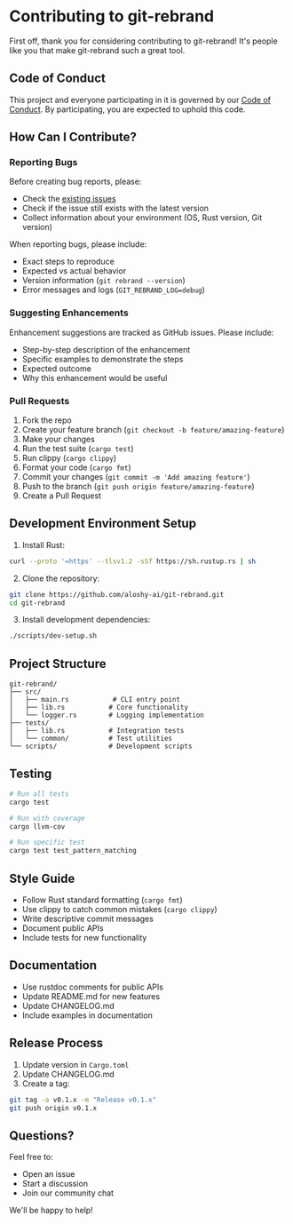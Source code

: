 # Contributing to git-rebrand

First off, thank you for considering contributing to git-rebrand! It's people like you that make git-rebrand such a great tool.

## Code of Conduct

This project and everyone participating in it is governed by our [Code of Conduct](CODE_OF_CONDUCT.md). By participating, you are expected to uphold this code.

## How Can I Contribute?

### Reporting Bugs
Before creating bug reports, please:
- Check the [existing issues](https://github.com/aloshy-ai/git-rebrand/issues)
- Check if the issue still exists with the latest version
- Collect information about your environment (OS, Rust version, Git version)

When reporting bugs, please include:
- Exact steps to reproduce
- Expected vs actual behavior
- Version information (`git rebrand --version`)
- Error messages and logs (`GIT_REBRAND_LOG=debug`)

### Suggesting Enhancements
Enhancement suggestions are tracked as GitHub issues. Please include:
- Step-by-step description of the enhancement
- Specific examples to demonstrate the steps
- Expected outcome
- Why this enhancement would be useful

### Pull Requests

1. Fork the repo
2. Create your feature branch (`git checkout -b feature/amazing-feature`)
3. Make your changes
4. Run the test suite (`cargo test`)
5. Run clippy (`cargo clippy`)
6. Format your code (`cargo fmt`)
7. Commit your changes (`git commit -m 'Add amazing feature'`)
8. Push to the branch (`git push origin feature/amazing-feature`)
9. Create a Pull Request

## Development Environment Setup

1. Install Rust:
```bash
curl --proto '=https' --tlsv1.2 -sSf https://sh.rustup.rs | sh
```

2. Clone the repository:
```bash
git clone https://github.com/aloshy-ai/git-rebrand.git
cd git-rebrand
```

3. Install development dependencies:
```bash
./scripts/dev-setup.sh
```

## Project Structure
```
git-rebrand/
├── src/
│   ├── main.rs           # CLI entry point
│   ├── lib.rs           # Core functionality
│   └── logger.rs        # Logging implementation
├── tests/
│   ├── lib.rs           # Integration tests
│   └── common/          # Test utilities
└── scripts/             # Development scripts
```

## Testing
```bash
# Run all tests
cargo test

# Run with coverage
cargo llvm-cov

# Run specific test
cargo test test_pattern_matching
```

## Style Guide

- Follow Rust standard formatting (`cargo fmt`)
- Use clippy to catch common mistakes (`cargo clippy`)
- Write descriptive commit messages
- Document public APIs
- Include tests for new functionality

## Documentation

- Use rustdoc comments for public APIs
- Update README.md for new features
- Update CHANGELOG.md
- Include examples in documentation

## Release Process

1. Update version in `Cargo.toml`
2. Update CHANGELOG.md
3. Create a tag:
```bash
git tag -a v0.1.x -m "Release v0.1.x"
git push origin v0.1.x
```

## Questions?

Feel free to:
- Open an issue
- Start a discussion
- Join our community chat

We'll be happy to help!

